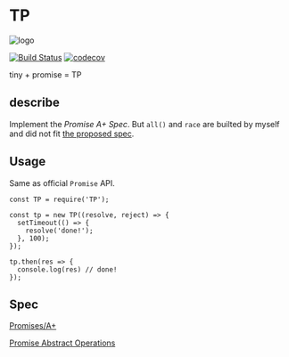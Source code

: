 # TP 

![logo](https://image.ibb.co/fOkv0o/Dot_A_Town_Portal_Scroll.jpg)

[![Build Status](https://travis-ci.org/build-your-own/TP.svg?branch=master)](https://travis-ci.org/build-your-own/TP)
[![codecov](https://codecov.io/gh/build-your-own/tp/branch/master/graph/badge.svg)](https://codecov.io/gh/build-your-own/tp)

tiny + promise = TP

## describe

Implement the *Promise A+ Spec*. But `all()` and `race` are builted by myself and did not fit [the proposed spec](https://pawelgrzybek.com/whats-new-in-ecmascript-2017/).

## Usage

Same as official `Promise` API.

```
const TP = require('TP');

const tp = new TP((resolve, reject) => {
  setTimeout(() => {
    resolve('done!');
  }, 100);
});

tp.then(res => {
  console.log(res) // done!
});
```

## Spec

[Promises/A+](https://promisesaplus.com/)

[Promise Abstract Operations](https://www.ecma-international.org/ecma-262/6.0/#sec-promise-objects)
